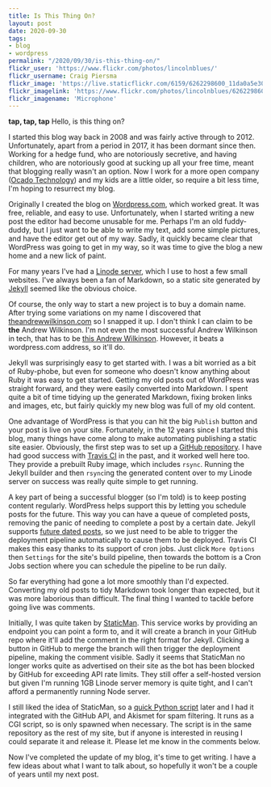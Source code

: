 ```yaml
---
title: Is This Thing On?
layout: post
date: 2020-09-30
tags:
- blog
- wordpress
permalink: "/2020/09/30/is-this-thing-on/"
flickr_user: 'https://www.flickr.com/photos/lincolnblues/'
flickr_username: Craig Piersma
flickr_image: 'https://live.staticflickr.com/6159/6262298600_11da0a5e30_w.jpg'
flickr_imagelink: 'https://www.flickr.com/photos/lincolnblues/6262298600/'
flickr_imagename: 'Microphone'
---
```

**tap, tap, tap** Hello, is this thing on?

I started this blog way back in 2008 and was fairly active through to 2012. Unfortunately, apart from a period in 2017, it
has been dormant since then. Working for a hedge fund, who are notoriously secretive, and having children, who are
notoriously good at sucking up all your free time, meant that blogging really wasn't an option. Now I work for a
more open company ([Ocado Technology](https://www.ocadogroup.com/about-us/ocado-technology)) and my kids are a little
older, so require a bit less time, I'm hoping to resurrect my blog.

Originally I created the blog on [Wordpress.com](http://wordpress.com), which worked great. It was free, reliable, and easy
to use. Unfortunately, when I started writing a new post the editor had become unusable for me. Perhaps I'm an old
fuddy-duddy, but I just want to be able to write my text, add some simple pictures, and have the editor get out of my way.
Sadly, it quickly became clear that WordPress was going to get in my way, so it was time to give the blog a new home and a
new lick of paint.

For many years I've had a [Linode server](https://www.linode.com/?r=24724540c4f4e6c4e633d405ed0e807e2df58005), which I use
to host a few small websites. I've always been a fan of Markdown, so a static site generated by [Jekyll](
https://jekyllrb.com/) seemed like the obvious choice.
<!--more-->

Of course, the only way to start a new project is to buy a domain name. After trying some variations on my name I
discovered that [theandrewwilkinson.com](https://www.theandrewwilkinson.com) so I snapped it up. I don't think I
can claim to be **the** Andrew Wilkinson. I'm not even the most successful Andrew Wilkinson in tech, that has to be
[this Andrew Wilkinson](https://twitter.com/awilkinson). However, it beats a wordpress.com address, so it'll do.

Jekyll was surprisingly easy to get started with. I was a bit worried as a bit of Ruby-phobe, but even for someone who
doesn't know anything about Ruby it was easy to get started. Getting my old posts out of WordPress was straight forward,
and they were easily converted into Markdown. I spent quite a bit of time tidying up the generated Markdown, fixing broken
links and images, etc, but fairly quickly my new blog was full of my old content.

One advantage of WordPress is that you can hit the big `Publish` button and your post is live on your site. Fortunately,
in the 12 years since I started this blog, many things have come along to make automating publishing a static site easier.
Obviously, the first step was to set up a [GitHub repository](https://github.com/andrewjw/site). I have had good success
with [Travis CI](https://travis-ci.com/) in the past, and it worked well here too. They provide a prebuilt Ruby image,
which includes `rsync`. Running the Jekyll builder and then `rsync`ing the generated content over to my Linode server on
success was really quite simple to get running.

A key part of being a successful blogger (so I'm told) is to keep posting content regularly. WordPress helps support this
by letting you schedule posts for the future. This way you can have a queue of completed posts, removing the panic of
needing to complete a post by a certain date. Jekyll supports [future dated posts](
http://sangsoonam.github.io/2018/12/27/writing-upcoming-posts-in-github-pages.html), so we just need to be able to trigger
the deployment pipeline automatically to cause them to be deployed. Travis CI makes this easy thanks to its support of cron jobs.
Just click `More Options` then `Settings` for the site's build pipeline, then towards the bottom is a Cron Jobs section where
you can schedule the pipeline to be run daily.

So far everything had gone a lot more smoothly than I'd expected. Converting my old posts to tidy Markdown took longer
than expected, but it was more laborious than difficult. The final thing I wanted to tackle before going live was
comments.

Initially, I was quite taken by [StaticMan](https://staticman.net/). This service works by providing an endpoint you
can point a form to, and it will create a branch in your GitHub repo where it'll add the comment in the right format
for Jekyll. Clicking a button in GitHub to merge the branch will then trigger the deployment pipeline, making the
comment visible. Sadly it seems that StaticMan no longer works quite as advertised on their site as the bot has been
blocked by GitHub for exceeding API rate limits. They still offer a self-hosted version but given I'm running 1GB
Linode server memory is quite tight, and I can't afford a permanently running Node server.

I still liked the idea of StaticMan, so a [quick Python script](https://github.com/andrewjw/site/blob/master/comment.py)
later and I had it integrated with the GitHub API, and Akismet for spam filtering. It runs as a CGI script, so is only
spawned when necessary. The script is in the same repository as the rest of my site, but if anyone is interested in
reusing I could separate it and release it. Please let me know in the comments below.

Now I've completed the update of my blog, it's time to get writing. I have a few ideas about what I want to talk about, so
hopefully it won't be a couple of years until my next post.
